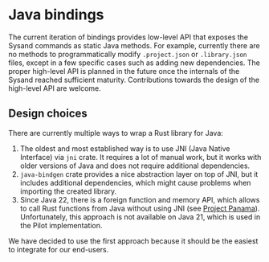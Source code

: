 # Java bindings

The current iteration of bindings provides low-level API that exposes the
Sysand commands as static Java methods. For example, currently there are no
methods to programmatically modify `.project.json` or `.library.json` files,
except in a few specific cases such as adding new dependencies. The proper
high-level API is planned in the future once the internals of the Sysand
reached sufficient maturity. Contributions towards the design of the high-level
API are welcome.

## Design choices

There are currently multiple ways to wrap a Rust library for Java:

1. The oldest and most established way is to use JNI (Java Native Interface) via
   `jni` crate. It requires a lot of manual work, but it works with older
   versions of Java and does not require additional dependencies.
2. `java-bindgen` crate provides a nice abstraction layer on top of JNI, but it
   includes additional dependencies, which might cause problems when importing
   the created library.
3. Since Java 22, there is a foreign function and memory API, which allows to
   call Rust functions from Java without using JNI (see [Project
   Panama](https://openjdk.org/projects/panama/)). Unfortunately, this approach
   is not available on Java 21, which is used in the Pilot implementation.

We have decided to use the first approach because it should be the easiest to
integrate for our end-users.
